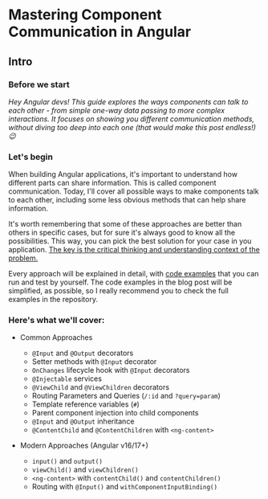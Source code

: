 # Mastering Component Communication in Angular

## Intro

### Before we start
<i>Hey Angular devs! This guide explores the ways components can talk to each other - 
from simple one-way data passing to more complex interactions. It focuses on showing you
different communication methods, without diving too deep into each one (that would make
this post endless!) 😉</i>

### Let's begin
When building Angular applications, it's important to understand how
different parts can share information. This is called component communication.
Today, I'll cover all possible ways to make components talk to each other,
including some less obvious methods that can help share information.

It's worth remembering that some of these approaches are better than
others in specific cases, but for sure it's always good to know all the
possibilities. This way, you can pick the best solution for your case in you application.
<u>The key is the critical thinking and understanding context of the problem.</u>

Every approach will be explained in detail, with
[code examples](https://github.com/michalgrzegorczyk-dev/angular-component-communication)
that you can run and test by yourself. The code examples in the blog post will be simplified,
as possible, so I really recommend you to check the full examples in the repository.


### Here's what we'll cover:

- Common Approaches
  - `@Input` and `@Output` decorators
  - Setter methods with `@Input` decorator
  - `OnChanges` lifecycle hook with `@Input` decorators
  - `@Injectable` services
  - `@ViewChild` and `@ViewChildren` decorators
  - Routing Parameters and Queries (`/:id` and `?query=param`)
  - Template reference variables (`#`)
  - Parent component injection into child components
  - `@Input` and `@Output` inheritance
  - `@ContentChild` and `@ContentChildren` with `<ng-content>`

- Modern Approaches (Angular v16/17+)
  - `input()` and `output()`
  - `viewChild()` and `viewChildren()`
  - `<ng-content>` with `contentChild()` and `contentChildren()`
  - Routing with `@Input()` and `withComponentInputBinding()`
